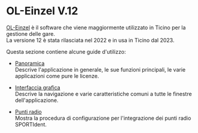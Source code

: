 # OL-Einzel V.12

[OL-Einzel](https://sportsoftware.de) è il software che viene maggiormente utilizzato in Ticino per la gestione delle gare.  
La versione 12 è stata rilasciata nel 2022 e in usa in Ticino dal 2023.

Questa sezione contiene alcune guide d'utilizzo:

- [Panoramica](panoramica.md)  
Descrive l'applicazione in generale, le sue funzioni principali, le varie applicazioni come pure le licenze.

- [Interfaccia grafica](interfaccia_grafica.md)  
Descrive la navigazione e varie caratteristiche comuni a tutte le finestre dell'applicazione.

- [Punti radio](punti_radio.md)  
Mostra la procedura di configurazione per l'integrazione dei punti radio SPORTIdent.

